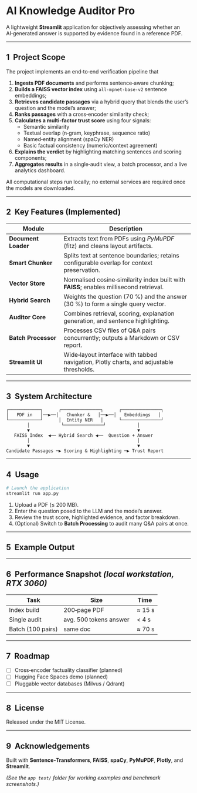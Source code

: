 # AI Knowledge Auditor Pro

A lightweight **Streamlit** application for objectively assessing whether an AI‑generated answer is supported by evidence found in a reference PDF.

---

## 1  Project Scope

The project implements an end‑to‑end verification pipeline that
1. **Ingests PDF documents** and performs sentence‑aware chunking;
2. **Builds a FAISS vector index** using `all‑mpnet‑base‑v2` sentence embeddings;
3. **Retrieves candidate passages** via a hybrid query that blends the user’s question and the model’s answer;
4. **Ranks passages** with a cross‑encoder similarity check;
5. **Calculates a multi‑factor trust score** using four signals:
   - Semantic similarity
   - Textual overlap (n‑gram, keyphrase, sequence ratio)
   - Named‑entity alignment (spaCy NER)
   - Basic factual consistency (numeric/context agreement)
6. **Explains the verdict** by highlighting matching sentences and scoring components;
7. **Aggregates results** in a single‑audit view, a batch processor, and a live analytics dashboard.

All computational steps run locally; no external services are required once the models are downloaded.

---

## 2  Key Features (Implemented)

| Module | Description |
| ------ | ----------- |
| **Document Loader** | Extracts text from PDFs using *PyMuPDF* (fitz) and cleans layout artifacts. |
| **Smart Chunker** | Splits text at sentence boundaries; retains configurable overlap for context preservation. |
| **Vector Store** | Normalised cosine‑similarity index built with **FAISS**; enables millisecond retrieval. |
| **Hybrid Search** | Weights the question (70 %) and the answer (30 %) to form a single query vector. |
| **Auditor Core** | Combines retrieval, scoring, explanation generation, and sentence highlighting. |
| **Batch Processor** | Processes CSV files of Q&A pairs concurrently; outputs a Markdown or CSV report. |
| **Streamlit UI** | Wide‑layout interface with tabbed navigation, Plotly charts, and adjustable thresholds. |

---

## 3  System Architecture

```
┌────────────┐      ┌───────────────┐      ┌───────────────┐
│   PDF in   │──▶──│   Chunker &   │──▶──│   Embeddings   │
└────────────┘      │  Entity NER   │      └───────────────┘
        │            └───────────────┘            │
        ▼                                         ▼
   FAISS Index  ◀── Hybrid Search ◀──  Question + Answer
        │                                         │
        ▼                                         ▼
Candidate Passages ─▶ Scoring & Highlighting ─▶ Trust Report
```

---

## 4  Usage

```bash
# Launch the application
streamlit run app.py
```

1. Upload a PDF (≤ 200 MB).
2. Enter the question posed to the LLM and the model’s answer.
3. Review the trust score, highlighted evidence, and factor breakdown.
4. (Optional) Switch to **Batch Processing** to audit many Q&A pairs at once.

---

## 5  Example Output

<!-- Replace with annotated screenshot or animated GIF illustrating a single audit. -->

---

## 6  Performance Snapshot *(local workstation, RTX 3060)*

| Task | Size | Time |
| ---- | ---- | ---- |
| Index build | 200‑page PDF | ≈ 15 s |
| Single audit | avg. 500 tokens answer | < 4 s |
| Batch (100 pairs) | same doc | ≈ 70 s |

---

## 7  Roadmap

- [ ] Cross‑encoder factuality classifier (planned)
- [ ] Hugging Face Spaces demo (planned)
- [ ] Pluggable vector databases (Milvus / Qdrant)

---

## 8  License

Released under the MIT License.

---

## 9  Acknowledgements

Built with **Sentence‑Transformers**, **FAISS**, **spaCy**, **PyMuPDF**, **Plotly**, and **Streamlit**.

*(See the `app test/` folder for working examples and benchmark screenshots.)*
